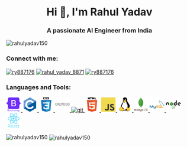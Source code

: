 <h1 align="center">Hi 👋, I'm Rahul Yadav</h1>
<h3 align="center">A passionate AI Engineer from India</h3>

<p align="left"> <img src="https://komarev.com/ghpvc/?username=rahulyadav150&label=Profile%20views&color=0e75b6&style=flat" alt="rahulyadav150" /> </p>

<h3 align="left">Connect with me:</h3>
<p align="left">
<a href="https://www.hackerrank.com/ry887176" target="blank"><img align="center" src="https://cdn.jsdelivr.net/npm/simple-icons@3.0.1/icons/hackerrank.svg" alt="ry887176" height="30" width="40" /></a>
<a href="https://codeforces.com/profile/rahul_yadav_8871" target="blank"><img align="center" src="https://cdn.jsdelivr.net/npm/simple-icons@3.0.1/icons/codeforces.svg" alt="rahul_yadav_8871" height="30" width="40" /></a>
<a href="https://auth.geeksforgeeks.org/user/ry887176" target="blank"><img align="center" src="https://cdn.jsdelivr.net/npm/simple-icons@3.0.1/icons/geeksforgeeks.svg" alt="ry887176" height="30" width="40" /></a>
</p>

<h3 align="left">Languages and Tools:</h3>
<p align="left"> <a href="https://getbootstrap.com" target="_blank"> <img src="https://raw.githubusercontent.com/devicons/devicon/master/icons/bootstrap/bootstrap-plain-wordmark.svg" alt="bootstrap" width="40" height="40"/> </a> <a href="https://www.cprogramming.com/" target="_blank"> <img src="https://raw.githubusercontent.com/devicons/devicon/master/icons/c/c-original.svg" alt="c" width="40" height="40"/> </a> <a href="https://www.w3schools.com/css/" target="_blank"> <img src="https://raw.githubusercontent.com/devicons/devicon/master/icons/css3/css3-original-wordmark.svg" alt="css3" width="40" height="40"/> </a> <a href="https://expressjs.com" target="_blank"> <img src="https://raw.githubusercontent.com/devicons/devicon/master/icons/express/express-original-wordmark.svg" alt="express" width="40" height="40"/> </a> <a href="https://git-scm.com/" target="_blank"> <img src="https://www.vectorlogo.zone/logos/git-scm/git-scm-icon.svg" alt="git" width="40" height="40"/> </a> <a href="https://www.w3.org/html/" target="_blank"> <img src="https://raw.githubusercontent.com/devicons/devicon/master/icons/html5/html5-original-wordmark.svg" alt="html5" width="40" height="40"/> </a> <a href="https://developer.mozilla.org/en-US/docs/Web/JavaScript" target="_blank"> <img src="https://raw.githubusercontent.com/devicons/devicon/master/icons/javascript/javascript-original.svg" alt="javascript" width="40" height="40"/> </a> <a href="https://www.linux.org/" target="_blank"> <img src="https://raw.githubusercontent.com/devicons/devicon/master/icons/linux/linux-original.svg" alt="linux" width="40" height="40"/> </a> <a href="https://www.mongodb.com/" target="_blank"> <img src="https://raw.githubusercontent.com/devicons/devicon/master/icons/mongodb/mongodb-original-wordmark.svg" alt="mongodb" width="40" height="40"/> </a> <a href="https://www.mysql.com/" target="_blank"> <img src="https://raw.githubusercontent.com/devicons/devicon/master/icons/mysql/mysql-original-wordmark.svg" alt="mysql" width="40" height="40"/> </a> <a href="https://nodejs.org" target="_blank"> <img src="https://raw.githubusercontent.com/devicons/devicon/master/icons/nodejs/nodejs-original-wordmark.svg" alt="nodejs" width="40" height="40"/> </a> <a href="https://reactjs.org/" target="_blank"> <img src="https://raw.githubusercontent.com/devicons/devicon/master/icons/react/react-original-wordmark.svg" alt="react" width="40" height="40"/> </a> </p>

<p><img align="left" src="https://github-readme-stats.vercel.app/api/top-langs?username=rahulyadav150&show_icons=true&locale=en&layout=compact" alt="rahulyadav150" /></p>

<p>&nbsp;<img align="center" src="https://github-readme-stats.vercel.app/api?username=rahulyadav150&show_icons=true&locale=en" alt="rahulyadav150" /></p>

